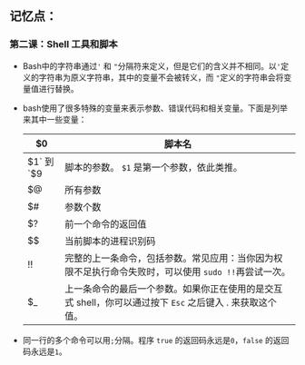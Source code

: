 ## 记忆点：



### 第二课：Shell 工具和脚本

- Bash中的字符串通过`'` 和 `"`分隔符来定义，但是它们的含义并不相同。以`'`定义的字符串为原义字符串，其中的变量不会被转义，而 `"`定义的字符串会将变量值进行替换。

- bash使用了很多特殊的变量来表示参数、错误代码和相关变量。下面是列举来其中一些变量：

  | $0         | 脚本名                                                       |
  | ---------- | ------------------------------------------------------------ |
  | $1` 到 `$9 | 脚本的参数。 `$1` 是第一个参数，依此类推。                   |
  | $@         | 所有参数                                                     |
  | $#         | 参数个数                                                     |
  | $?         | 前一个命令的返回值                                           |
  | $$         | 当前脚本的进程识别码                                         |
  | !!         | 完整的上一条命令，包括参数。常见应用：当你因为权限不足执行命令失败时，可以使用 `sudo !!`再尝试一次。 |
  | $_         | 上一条命令的最后一个参数。如果你正在使用的是交互式 shell，你可以通过按下 `Esc` 之后键入 . 来获取这个值。 |

- 同一行的多个命令可以用` ; `分隔。程序 `true` 的返回码永远是`0`，`false` 的返回码永远是`1`。